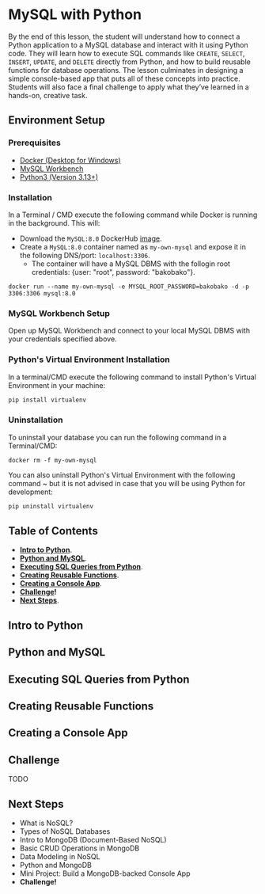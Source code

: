 # MySQL with Python

By the end of this lesson, the student will understand how to connect a Python application to a MySQL database and interact with it using Python code. They will learn how to execute SQL commands like `CREATE`, `SELECT`, `INSERT`, `UPDATE`, and `DELETE` directly from Python, and how to build reusable functions for database operations. The lesson culminates in designing a simple console-based app that puts all of these concepts into practice. Students will also face a final challenge to apply what they’ve learned in a hands-on, creative task.

## Environment Setup
### Prerequisites
- [Docker (Desktop for Windows)](https://www.docker.com/products/docker-desktop/)
- [MySQL Workbench](https://www.mysql.com/products/workbench/)
- [Python3 (Version 3.13+)](https://www.python.org/downloads/)

### Installation
In a Terminal / CMD execute the following command while Docker is running in the background. This will:
- Download the `MySQL:8.0` DockerHub [image](https://hub.docker.com/_/mysql).
- Create a `MySQL:8.0` container named as `my-own-mysql` and expose it in the following DNS/port: `localhost:3306`.
  - The container will have a MySQL DBMS with the follogin root credentials: {user: "root", password: "bakobako"}.

```docker
docker run --name my-own-mysql -e MYSQL_ROOT_PASSWORD=bakobako -d -p 3306:3306 mysql:8.0
```

### MySQL Workbench Setup
Open up MySQL Workbench and connect to your local MySQL DBMS with your credentials specified above.

### Python's Virtual Environment Installation
In a terminal/CMD execute the following command to install Python's Virtual Environment in your machine:
```bash
pip install virtualenv
```

### Uninstallation
To uninstall your database you can run the following command in a Terminal/CMD:
```docker
docker rm -f my-own-mysql
```

You can also uninstall Python's Virtual Environment with the following command ~ but it is not advised in case that you will be using Python for development:
```bash
pip uninstall virtualenv
```

## Table of Contents
- **[Intro to Python](#intro-to-python)**.
- **[Python and MySQL](#python-and-mysql)**.
- **[Executing SQL Queries from Python](#executing-sql-queries-from-python)**.
- **[Creating Reusable Functions](#creating-reusable-functions)**.
- **[Creating a Console App](#creating-a-console-app)**.
- **[Challenge](#challenge)!**
- **[Next Steps](#next-steps)**.

## Intro to Python

## Python and MySQL

## Executing SQL Queries from Python

## Creating Reusable Functions

## Creating a Console App

## Challenge
TODO

## Next Steps
- What is NoSQL?
- Types of NoSQL Databases
- Intro to MongoDB (Document-Based NoSQL)
- Basic CRUD Operations in MongoDB
- Data Modeling in NoSQL
- Python and MongoDB
- Mini Project: Build a MongoDB-backed Console App
- **Challenge!**
